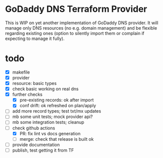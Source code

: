 # GoDaddy DNS Terraform Provider

This is WIP on yet another implementation of GoDaddy DNS provider.
It will manage only DNS resources (no e.g. domain management) and
be flexible regarding existing ones (option to silently import them
or complain if expecting to manage it fully).

# todo
- [X] makefile
- [x] provider
- [x] resource: basic types
- [x] check basic working on real dns
- [x] further checks
  - [x] pre-existing records: ok after import
  - [x] conf drift: ok refreshed on plan/apply
- [ ] add more record types; test txt/mx updates
- [ ] mb some unit tests; mock provider api?
- [ ] mb some integration tests; cleanup
- [ ] check github actions
  - [x] PR: fix lint vs docs generation
  - [ ] merge: check that release is built ok
- [ ] provide documentation
- [ ] publish, test getting it from TF
